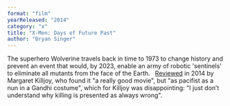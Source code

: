 ```yaml
---
format: "film"
yearReleased: "2014"
category: "x"
title: "X-Men: Days of Future Past"
author: "Bryan Singer"
---
```

The superhero Wolverine travels back in time to 1973 to  change history and prevent an event that would, by 2023, enable an army of  robotic 'sentinels' to eliminate all mutants from the face of the Earth.
 
 <a href="http://www.anarchogeekreview.com/movies/x-men-days-of-future-past-2014"> Reviewed</a> in 2014 by Margaret Killjoy, who found it "a really good movie",  but "as pacifist as a nun in a Gandhi costume", which for Killjoy was  disappointing: "I just don’t understand why killing is presented as always  wrong".
 
 
 
